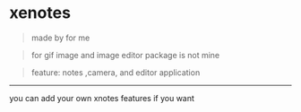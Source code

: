 # xenotes
> made by for me

> for gif image and image editor package is not mine

> feature: notes ,camera, and editor application

---
you can add your own xnotes features if you want
